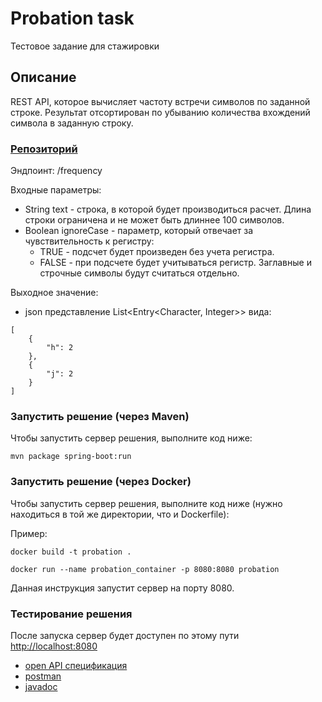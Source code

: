 # Probation task 
Тестовое задание для стажировки
## Описание
REST API, которое вычисляет частоту встречи символов по заданной строке. 
Результат отсортирован по убыванию количества вхождений символа в заданную строку.

### [Репозиторий](https://github.com/GrayRoof/t1-task/tree/dev)

Эндпоинт:
/frequency

Входные параметры: 
- String text - строка, в которой будет производиться расчет. Длина строки ограничена и не может быть длиннее 100 символов.
- Boolean ignoreCase - параметр, который отвечает за чувствительность к регистру: 
  - TRUE - подсчет будет произведен без учета регистра.
  - FALSE - при подсчете будет учитываться регистр. Заглавные и строчные символы будут считаться отдельно.

Выходное значение: 
- json представление List<Entry<Character, Integer>> вида: 
```
[
    {
        "h": 2
    },
    {
        "j": 2
    }
]
```

### Запустить решение (через Maven)
Чтобы запустить сервер решения, выполните код ниже:

```
mvn package spring-boot:run
```

### Запустить решение (через Docker)
Чтобы запустить сервер решения, выполните код ниже (нужно находиться в той же директории, что и Dockerfile):

Пример:
```
docker build -t probation .
```
```
docker run --name probation_container -p 8080:8080 probation
```

Данная инструкция запустит сервер на порту 8080.

### Тестирование решения
После запуска сервер будет доступен по этому пути [http://localhost:8080](http://localhost:8080)
- [open API спецификация](https://github.com/GrayRoof/t1-task/blob/dev/src/main/resources/t1_probation_task-openapi.yaml)
- [postman](https://github.com/GrayRoof/t1-task/blob/dev/src/main/resources/t1%20probation%20task.postman_collection.json)
- [javadoc](https://github.com/GrayRoof/t1-task/blob/dev/src/main/resources/javadoc.zip)
